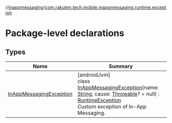 //[inappmessaging](../../index.md)/[com.rakuten.tech.mobile.inappmessaging.runtime.exception](index.md)

# Package-level declarations

## Types

| Name | Summary |
|---|---|
| [InAppMessagingException](-in-app-messaging-exception/index.md) | [androidJvm]<br>class [InAppMessagingException](-in-app-messaging-exception/index.md)(name: [String](https://kotlinlang.org/api/latest/jvm/stdlib/kotlin/-string/index.html), cause: [Throwable](https://kotlinlang.org/api/latest/jvm/stdlib/kotlin/-throwable/index.html)? = null) : [RuntimeException](https://developer.android.com/reference/kotlin/java/lang/RuntimeException.html)<br>Custom exception of In-App Messaging. |
